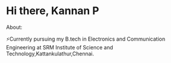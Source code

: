 # Hi there, Kannan P
About:

⚡Currently pursuing my B.tech in Electronics and Communication Engineering at SRM Institute of Science and Technology,Kattankulathur,Chennai.
